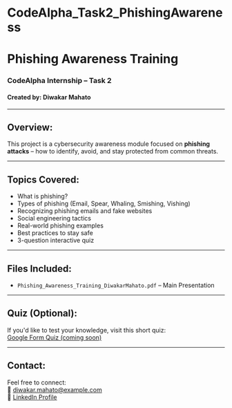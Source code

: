 # CodeAlpha_Task2_PhishingAwareness
# Phishing Awareness Training
### CodeAlpha Internship – Task 2  
#### Created by: Diwakar Mahato

---

## Overview:
This project is a cybersecurity awareness module focused on **phishing attacks** – how to identify, avoid, and stay protected from common threats.

---

## Topics Covered:
- What is phishing?
- Types of phishing (Email, Spear, Whaling, Smishing, Vishing)
- Recognizing phishing emails and fake websites
- Social engineering tactics
- Real-world phishing examples
- Best practices to stay safe
- 3-question interactive quiz

---

## Files Included:
- `Phishing_Awareness_Training_DiwakarMahato.pdf` – Main Presentation

---

## Quiz (Optional):
If you'd like to test your knowledge, visit this short quiz:  
[Google Form Quiz (coming soon)](#)

---

## Contact:
Feel free to connect:  
📧 [diwakar.mahato@example.com](mailto:diwakarmahato12345@gmail.com)  
🔗 [LinkedIn Profile](https://www.linkedin.com/in/diwakar-mahato-2439612ba?utm_source=share&utm_campaign=share_via&utm_content=profile&utm_medium=android_app)

